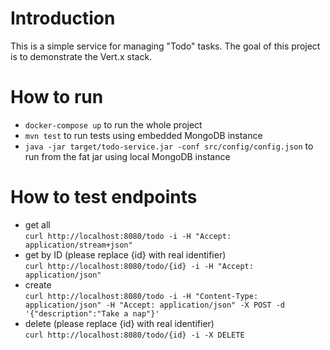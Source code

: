 # Introduction
This is a simple service for managing "Todo" tasks. The goal of this project is to demonstrate the Vert.x stack.
  
# How to run
  - `docker-compose up` to run the whole project
  - `mvn test` to run tests using embedded MongoDB instance
  - `java -jar target/todo-service.jar -conf src/config/config.json` to run from the fat jar using local MongoDB instance

# How to test endpoints
  - get all  
    `curl http://localhost:8080/todo -i -H "Accept: application/stream+json"`
  - get by ID (please replace {id} with real identifier)  
    `curl http://localhost:8080/todo/{id} -i -H "Accept: application/json"`
  - create  
    `curl http://localhost:8080/todo -i -H "Content-Type: application/json" -H "Accept: application/json" -X POST -d '{"description":"Take a nap"}'`
  - delete (please replace {id} with real identifier)  
    `curl http://localhost:8080/todo/{id} -i -X DELETE`